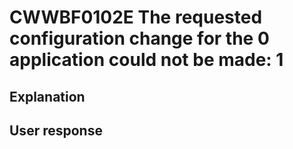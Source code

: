 # CWWBF0102E The requested configuration change for the 0 application could not be made: 1

## Explanation

## User response